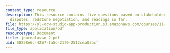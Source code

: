 ```yaml
---
content_type: resource
description: This resource contains five questions based on stakeholders in public
  disputes, redstone negotiation, and readings so far.
file: https://ol-ocw-studio-app-production.s3.amazonaws.com/courses/11-255-negotiation-and-dispute-resolution-in-the-public-sector-spring-2005/58258e6c4257fa5c21f02512cea03bcf_journalassn_2.pdf
file_type: application/pdf
resourcetype: Document
title: journalassn_2.pdf
uid: 58258e6c-4257-fa5c-21f0-2512cea03bcf
---
```

